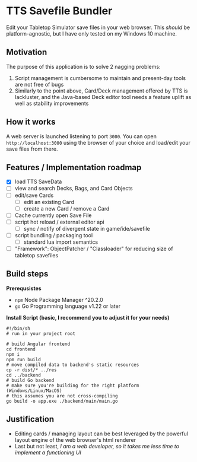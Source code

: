 # TTS Savefile Bundler
Edit your Tabletop Simulator save files in your web browser. This _should_ be platform-agnostic, but I have only tested 
on my Windows 10 machine.

## Motivation
The purpose of this application is to solve 2 nagging problems:

1. Script management is cumbersome to maintain and present-day tools are not free of bugs
2. Similarly to the point above, Card/Deck management offered by TTS is lackluster, and the Java-based Deck editor tool
   needs a feature uplift as well as stability improvements

## How it works

A web server is launched listening to port `3000`. You can open `http://localhost:3000` using the browser of your choice
and load/edit your save files from there.

## Features / Implementation roadmap

- [X] load TTS SaveData
- [ ] view and search Decks, Bags, and Card Objects
- [ ] edit/save Cards
  - [ ] edit an existing Card
  - [ ] create a new Card / remove a Card
- [ ] Cache currently open Save File
- [ ] script hot reload / external editor api
  - [ ] sync / notify of divergent state in game/ide/savefile
- [ ] script bundling / packaging tool
  - [ ] standard lua import semantics
- [ ] "Framework": ObjectPatcher / "Classloader" for reducing size of tabletop savefiles

## Build steps
**Prerequsistes**
- `npm` Node Package Manager ^20.2.0
- `go` Go Programming language v1.22 or later

**Install Script (basic, I recommend you to adjust it for your needs)**
```shell
#!/bin/sh
# run in your project root

# build Angular frontend
cd frontend
npm i
npm run build
# move compiled data to backend's static resources
cp -r dist/* ../res
cd ../backend
# build Go backend
# make sure you're building for the right platform (Windows/Linux/MacOS)
# this assumes you are not cross-compiling
go build -o app.exe ./backend/main/main.go
```


## Justification
- Editing cards / managing layout can be best leveraged by the powerful layout engine of the web browser's html renderer
- Last but not least, _I am a web developer, so it takes me less time to implement a functioning UI_
